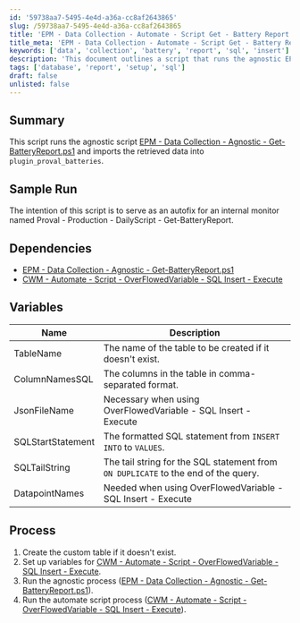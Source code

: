 ```yaml
---
id: '59738aa7-5495-4e4d-a36a-cc8af2643865'
slug: /59738aa7-5495-4e4d-a36a-cc8af2643865
title: 'EPM - Data Collection - Automate - Script Get - Battery Report'
title_meta: 'EPM - Data Collection - Automate - Script Get - Battery Report'
keywords: ['data', 'collection', 'battery', 'report', 'sql', 'insert']
description: 'This document outlines a script that runs the agnostic EPM data collection process to retrieve battery report data and imports it into the plugin_proval_batteries table. It serves as an autofix for an internal monitoring script and includes dependencies, variables, and a detailed process for execution.'
tags: ['database', 'report', 'setup', 'sql']
draft: false
unlisted: false
---
```


## Summary

This script runs the agnostic script [EPM - Data Collection - Agnostic - Get-BatteryReport.ps1](/docs/992bde06-574b-4b3a-a442-6962736a18d2) and imports the retrieved data into `plugin_proval_batteries`.

## Sample Run

The intention of this script is to serve as an autofix for an internal monitor named Proval - Production - DailyScript - Get-BatteryReport.

## Dependencies

- [EPM - Data Collection - Agnostic - Get-BatteryReport.ps1](/docs/992bde06-574b-4b3a-a442-6962736a18d2)
- [CWM - Automate - Script - OverFlowedVariable - SQL Insert - Execute](/docs/34cee8fe-1b6b-4558-a890-2face427ceb8)

## Variables

| Name               | Description                                                   |
|--------------------|---------------------------------------------------------------|
| TableName          | The name of the table to be created if it doesn't exist.     |
| ColumnNamesSQL     | The columns in the table in comma-separated format.          |
| JsonFileName       | Necessary when using OverFlowedVariable - SQL Insert - Execute|
| SQLStartStatement   | The formatted SQL statement from `INSERT INTO` to `VALUES`.  |
| SQLTailString      | The tail string for the SQL statement from `ON DUPLICATE` to the end of the query. |
| DatapointNames     | Needed when using OverFlowedVariable - SQL Insert - Execute   |

## Process

1. Create the custom table if it doesn't exist.
2. Set up variables for [CWM - Automate - Script - OverFlowedVariable - SQL Insert - Execute](/docs/34cee8fe-1b6b-4558-a890-2face427ceb8).
3. Run the agnostic process ([EPM - Data Collection - Agnostic - Get-BatteryReport.ps1](/docs/992bde06-574b-4b3a-a442-6962736a18d2)).
4. Run the automate script process ([CWM - Automate - Script - OverFlowedVariable - SQL Insert - Execute](/docs/34cee8fe-1b6b-4558-a890-2face427ceb8)).